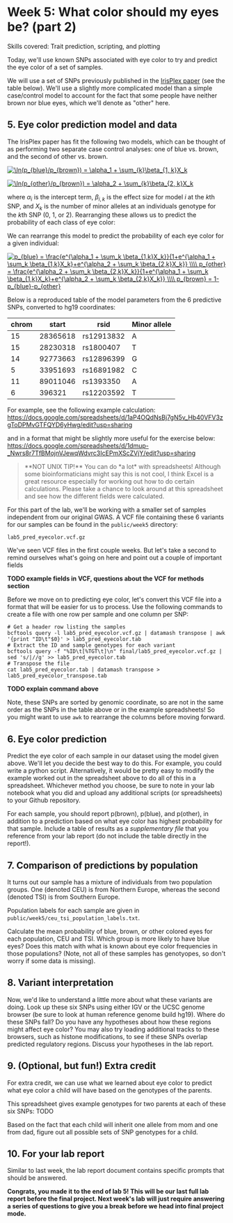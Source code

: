 # Week 5: What color should my eyes be?  (part 2)
Skills covered: Trait prediction, scripting, and plotting

Today, we'll use known SNPs associated with eye color to try and predict the eye color of a set of samples.

We will use a set of SNPs previously published in the [IrisPlex paper](https://www.ncbi.nlm.nih.gov/pubmed/20457092) (see the table below). We'll use a slightly more complicated model than a simple case/control model to account for the fact that some people have neither brown nor blue eyes, which we'll denote as "other" here.

## 5. Eye color prediction model and data
The IrisPlex paper has fit the following two models, which can be thought of as performing two separate case control analyses: one of blue vs. brown, and the second of other vs. brown.

<a href="https://www.codecogs.com/eqnedit.php?latex=\ln(p_{blue}/p_{brown})&space;=&space;\alpha_1&space;&plus;&space;\sum_{k}\beta_{1,&space;k}X_k" target="_blank"><img src="https://latex.codecogs.com/gif.latex?\ln(p_{blue}/p_{brown})&space;=&space;\alpha_1&space;&plus;&space;\sum_{k}\beta_{1,&space;k}X_k" title="\ln(p_{blue}/p_{brown}) = \alpha_1 + \sum_{k}\beta_{1, k}X_k" /></a>

<a href="https://www.codecogs.com/eqnedit.php?latex=\ln(p_{other}/p_{brown})&space;=&space;\alpha_2&space;&plus;&space;\sum_{k}\beta_{2,&space;k}X_k" target="_blank"><img src="https://latex.codecogs.com/gif.latex?\ln(p_{other}/p_{brown})&space;=&space;\alpha_2&space;&plus;&space;\sum_{k}\beta_{2,&space;k}X_k" title="\ln(p_{other}/p_{brown}) = \alpha_2 + \sum_{k}\beta_{2, k}X_k" /></a>

where $\alpha_i$ is the intercept term, $\beta_{i,k}$ is the effect size for model $i$ at the $k$th SNP, and $X_k$ is the number of minor alleles at an individuals genotype for the $k$th SNP (0, 1, or 2). Rearranging these allows us to predict the probability of each class of eye color:

We can rearrange this model to predict the probability of each eye color for a given individual:

<a href="https://www.codecogs.com/eqnedit.php?latex=p_{blue}&space;=&space;\frac{e^{\alpha_1&space;&plus;&space;\sum_k&space;\beta_{1,k}X_k}}{1&plus;e^{\alpha_1&space;&plus;&space;\sum_k&space;\beta_{1,k}X_k}&plus;e^{\alpha_2&space;&plus;&space;\sum_k&space;\beta_{2,k}X_k}}&space;\\\\&space;p_{other}&space;=&space;\frac{e^{\alpha_2&space;&plus;&space;\sum_k&space;\beta_{2,k}X_k}}{1&plus;e^{\alpha_1&space;&plus;&space;\sum_k&space;\beta_{1,k}X_k}&plus;e^{\alpha_2&space;&plus;&space;\sum_k&space;\beta_{2,k}X_k}}&space;\\\\&space;p_{brown}&space;=&space;1-p_{blue}-p_{other}" target="_blank"><img src="https://latex.codecogs.com/gif.latex?p_{blue}&space;=&space;\frac{e^{\alpha_1&space;&plus;&space;\sum_k&space;\beta_{1,k}X_k}}{1&plus;e^{\alpha_1&space;&plus;&space;\sum_k&space;\beta_{1,k}X_k}&plus;e^{\alpha_2&space;&plus;&space;\sum_k&space;\beta_{2,k}X_k}}&space;\\\\&space;p_{other}&space;=&space;\frac{e^{\alpha_2&space;&plus;&space;\sum_k&space;\beta_{2,k}X_k}}{1&plus;e^{\alpha_1&space;&plus;&space;\sum_k&space;\beta_{1,k}X_k}&plus;e^{\alpha_2&space;&plus;&space;\sum_k&space;\beta_{2,k}X_k}}&space;\\\\&space;p_{brown}&space;=&space;1-p_{blue}-p_{other}" title="p_{blue} = \frac{e^{\alpha_1 + \sum_k \beta_{1,k}X_k}}{1+e^{\alpha_1 + \sum_k \beta_{1,k}X_k}+e^{\alpha_2 + \sum_k \beta_{2,k}X_k}} \\\\ p_{other} = \frac{e^{\alpha_2 + \sum_k \beta_{2,k}X_k}}{1+e^{\alpha_1 + \sum_k \beta_{1,k}X_k}+e^{\alpha_2 + \sum_k \beta_{2,k}X_k}} \\\\ p_{brown} = 1-p_{blue}-p_{other}" /></a>

Below is a reproduced table of the model parameters from the 6 predictive SNPs, converted to hg19 coordinates:

| chrom | start | rsid | Minor allele |
|----------|----------|-------|------|
| 15 | 28365618 | rs12913832 | A |
| 15 | 28230318 | rs1800407 | T |
| 14 | 92773663 | rs12896399 | G |
| 5 | 33951693 | rs16891982 | C |
| 11 | 89011046 | rs1393350 | A |
| 6 | 396321 | rs12203592 | T |

For example, see the following example calculation:
https://docs.google.com/spreadsheets/d/1aP4OQdNsBj7gN5v_Hb40VFV3zgToDPMvGTFQYD6yHwg/edit?usp=sharing

and in a format that might be slightly more useful for the exercise below:
https://docs.google.com/spreadsheets/d/1dmup-_Nwrs8r7TfBMojnVJewqWdvrc3IcEPmXScZVjY/edit?usp=sharing

<blockquote>
 **NOT UNIX TIP!** You can do *a lot* with spreadsheets! Although some bioinformaticians might say this is not cool, I think Excel is a great resource especially for working out how to do certain calculations. Please take a chance to look around at this spreadsheet and see how the different fields were calculated.
</blockquote>

For this part of the lab, we'll be working with a smaller set of samples independent from our original GWAS. A VCF file containing these 6 variants for our samples can be found in the `public/week5` directory:

```
lab5_pred_eyecolor.vcf.gz
```

We've seen VCF files in the first couple weeks. But let's take a second to remind ourselves what's going on here and point out a couple of important fields

**TODO example fields in VCF, questions about the VCF for methods section**

Before we move on to predicting eye color, let's convert this VCF file into a format that will be easier for us to process. Use the following commands to create a file with one row per sample and one column per SNP:

```
# Get a header row listing the samples
bcftools query -l lab5_pred_eyecolor.vcf.gz | datamash transpose | awk '{print "ID\t"$0}' > lab5_pred_eyecolor.tab
# Extract the ID and sample genotypes for each variant
bcftools query -f "%ID\t[%TGT\t]\n" final/lab5_pred_eyecolor.vcf.gz | sed 's/|//g' >> lab5_pred_eyecolor.tab
# Transpose the file
cat lab5_pred_eyecolor.tab | datamash transpose > lab5_pred_eyecolor_transpose.tab
```

**TODO explain command above**

Note, these SNPs are sorted by genomic coordinate, so are not in the same order as the SNPs in the table above or in the example spreadsheets! So you might want to use `awk` to rearrange the columns before moving forward.

## 6. Eye color prediction

Predict the eye color of each sample in our dataset using the model given above. We'll let you decide the best way to do this. For example, you could write a python script. Alternatively, it would be pretty easy to modify the example worked out in the spreadsheet above to do all of this in a spreadsheet. Whichever method you choose, be sure to note in your lab notebook what you did and upload any additional scripts (or spreadsheets) to your Github repository.

For each sample, you should report p(brown), p(blue), and p(other), in addition to a prediction based on what eye color has highest probability for that sample. Include a table of results as a *supplementary file* that you reference from your lab report (do not include the table directly in the report!).

## 7. Comparison of predictions by population

It turns out our sample has a mixture of individuals from two population groups. One (denoted CEU) is from Northern Europe, whereas the second (denoted TSI) is from Southern Europe.

Population labels for each sample are given in `public/week5/ceu_tsi_population_labels.txt`.

Calculate the mean probability of blue, brown, or other colored eyes for each population, CEU and TSI. Which group is more likely to have blue eyes? Does this match with what is known about eye color frequencies in those populations? (Note, not all of these samples has genotyopes, so don't worry if some data is missing).

## 8. Variant interpretation

Now, we'd like to understand a little more about what these variants are doing. Look up these six SNPs using either IGV or the UCSC genome browser (be sure to look at human reference genome build hg19). Where do these SNPs fall? Do you have any hypotheses about how these regions might affect eye color? You may also try loading additional tracks to these browsers, such as histone modifications, to see if these SNPs overlap predicted regulatory regions. Discuss your hypotheses in the lab report.

## 9. **(Optional, but fun!) Extra credit**

For extra credit, we can use what we learned about eye color to predict what eye color a child will have based on the genotypes of the parents.

This spreadsheet gives example genotypes for two parents at each of these six SNPs: TODO

Based on the fact that each child will inherit one allele from mom and one from dad, figure out all possible sets of SNP genotypes for a child.


## 10. For your lab report
Similar to last week, the lab report document contains specific prompts that should be answered.

**Congrats, you made it to the end of lab 5! This will be our last full lab report before the final project. Next week's lab will just require answering a series of questions to give you a break before we head into final project mode.**
